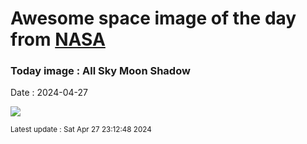 
# Awesome space image of the day from [NASA](https://api.nasa.gov/)

### Today image : All Sky Moon Shadow
Date : 2024-04-27

![](https://apod.nasa.gov/apod/image/2404/tse20240408h14_1024.jpg)

<small>Latest update : Sat Apr 27 23:12:48 2024</small>
        